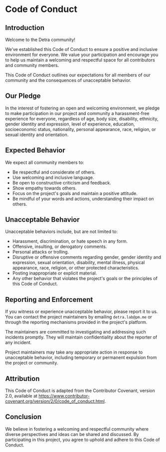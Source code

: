 # Code of Conduct

## Introduction

Welcome to the Detra community!

We’ve established this Code of Conduct to ensure a positive and inclusive environment for everyone. We value your participation and encourage you to help us maintain a welcoming and respectful space for all contributors and community members.

This Code of Conduct outlines our expectations for all members of our community and the consequences of unacceptable behavior.

## Our Pledge

In the interest of fostering an open and welcoming environment, we pledge to make participation in our project and community a harassment-free experience for everyone, regardless of age, body size, disability, ethnicity, gender identity and expression, level of experience, education, socioeconomic status, nationality, personal appearance, race, religion, or sexual identity and orientation.

## Expected Behavior

We expect all community members to:

  - Be respectful and considerate of others.
  - Use welcoming and inclusive language.
  - Be open to constructive criticism and feedback.
  - Show empathy towards others.
  - Focus on the project's goals and maintain a positive attitude.
  - Be mindful of your words and actions, understanding their impact on others.

## Unacceptable Behavior

Unacceptable behaviors include, but are not limited to:

  - Harassment, discrimination, or hate speech in any form.
  - Offensive, insulting, or derogatory comments.
  - Personal attacks or trolling.
  - Disruptive or offensive comments regarding gender, gender identity and expression, sexual orientation, disability, mental illness, physical appearance, race, religion, or other protected characteristics.
  - Posting inappropriate or explicit material.
  - Any other behavior that violates the project's goals or the principles of this Code of Conduct.

## Reporting and Enforcement

If you witness or experience unacceptable behavior, please report it to us. You can contact the project maintainers by emailing `detra.lab@pm.me` or through the reporting mechanisms provided in the project's platform.

The maintainers are committed to investigating and addressing such incidents promptly. They will maintain confidentiality about the reporter of any incident.

Project maintainers may take any appropriate action in response to unacceptable behavior, including temporary or permanent expulsion from the project or community.

## Attribution

This Code of Conduct is adapted from the Contributor Covenant, version 2.0, available at https://www.contributor-covenant.org/version/2/0/code_of_conduct.html.

## Conclusion

We believe in fostering a welcoming and respectful community where diverse perspectives and ideas can be shared and discussed. By participating in this project, you agree to uphold and adhere to this Code of Conduct.

